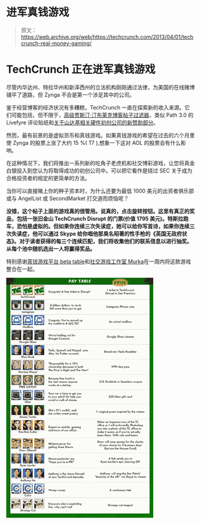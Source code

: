 # 进军真钱游戏

> 原文：<https://web.archive.org/web/https://techcrunch.com/2013/04/01/techcrunch-real-money-gaming/>

# TechCrunch 正在进军真钱游戏

尽管内华达州、特拉华州和新泽西州的立法机构刚刚通过法律，为美国的在线赌博铺平了道路，但 Zynga 不会是第一个涉足其中的公司。

鉴于经营博客的经济状况有多糟糕，TechCrunch 一直在探索新的收入来源。它们可能包括，但不限于，[高级贾斯汀·汀布莱克博客帖子过滤器](https://web.archive.org/web/20221124021528/https://beta.techcrunch.com/2013/01/16/were-bringing-techcrunch-back/)，类似 Path 3.0 的 Livefyre 评论贴纸和[关于山达基相关硬件初创公司的新赞助部分](https://web.archive.org/web/20221124021528/http://www.cnn.com/2013/01/16/opinion/schafer-atlantic-scientology-ad)。

然而，最有前景的是虚拟货币和真钱游戏。如果真钱游戏的希望在过去的六个月里使 Zynga 的股票上涨了大约 15 %( T7 ),想象一下这对 AOL 的股票会有什么影响。

在这种情况下，我们将推出一系列新的吃角子老虎机和社交博彩游戏，让您将真金白银投入到您认为将取得成功的初创公司中。可以把它看作是绕过 SEC 关于成为合格投资者的规定的更简单的方法。

当你可以直接赌上你的种子资本时，为什么还要为最低 1000 美元的出资者俱乐部或与 AngelList 或 SecondMarket 打交道而烦恼呢？

**没错，这个帖子上面的游戏真的很管用。说真的，点击旋转按钮。这里有真正的奖品，包括一张旧金山 TechCrunch Disrupt 的门票(价值 1795 美元)。特斯拉跑车，恐怕是虚拟的。但如果你连续三次失读症，她可以给你写首诗，如果你连续三次失读症，他可以通过 Skype 给你唱他那臭名昭著的性手枪的《英国无政府状态》。对于读者获得的每三个连续匹配，我们将收集他们的联系信息以进行抽奖。从每个池中随机选出一人将赢得奖品。**

特别感谢[真钱游戏平台 beta table](https://web.archive.org/web/20221124021528/https://betable.com/)和[社交游戏工作室 Murka](https://web.archive.org/web/20221124021528/http://murka.com/about)在一周内将这款游戏整合在一起。

[![paytable](img/a3ea8d7d1081d852d963036e3c26775c.png)](https://web.archive.org/web/20221124021528/https://beta.techcrunch.com/2013/04/01/techcrunch-real-money-gaming/paytable-2/)